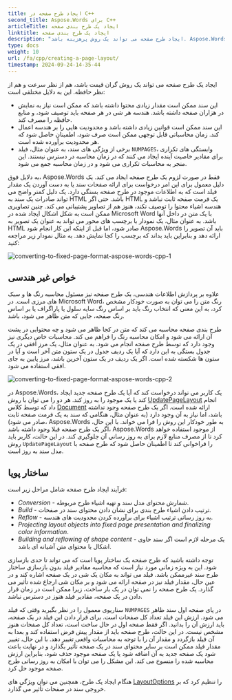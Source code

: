 ```yaml
---
title: ایجاد طرح صفحه در C++
second_title: Aspose.Words برای C++
articleTitle: ایجاد یک طرح بندی صفحه
linktitle: ایجاد یک طرح بندی صفحه
description: "ایجاد طرح صفحه می تواند یک روش پرهزینه باشد. Aspose.Words فقط در صورت لزوم یک طرح صفحه ایجاد می کند: برای ارائه صفحات سند، برای به دست آوردن یک مقدار فیلد، برای صادرات یک سند به HTML و غیره."
type: docs
weight: 10
url: /fa/cpp/creating-a-page-layout/
timestamp: 2024-09-24-14-35-44
---
```


ایجاد یک طرح صفحه می تواند یک روش گران قیمت باشد، هم از نظر سرعت و هم از نظر حافظه. این به دلایل مختلفی است:

- این سند ممکن است مقدار زیادی محتوا داشته باشد که ممکن است نیاز به نمایش در هزاران صفحه داشته باشد. هندسه هر شی در هر صفحه باید توصیف شود، و منابع حافظه را مصرف کند.
- این سند ممکن است قوانین زیادی داشته باشد و محدودیت هایی را بر هندسه اعمال کند. زمان محاسباتی قابل توجهی ممکن است صرف شود، اطمینان حاصل شود که هر محدودیت برآورده شده است.
- برخی از ویژگی های سند، به عنوان مثال، فیلد `NUMPAGES`، وابستگی های تکراری برای مقادیر خاصیت آینده ایجاد می کنند که در زمان محاسبه در دسترس نیستند. این منجر به محاسبات تکراری می شود و در زمان محاسبه جمع می شود.

به دلایل فوق، Aspose.Words فقط در صورت لزوم یک طرح صفحه ایجاد می کند. یک دلیل معمول برای این امر درخواست برای ارائه صفحات سند یا به دست آوردن یک مقدار فیلد است که به اطلاعات موجود در طرح صفحه بستگی دارد. یک دلیل کمتر واضح می تواند صادرات یک سند به HTML باشد. حتی اگر HTML یک فرمت صفحه ثابت نباشد و هندسه اشیاء محتوا را توصیف نکند، هنوز هم از تصاویر پشتیبانی می کند. چنین تصاویری ممکن است به شکل اشکال ایجاد شده در Microsoft Word با یک متن در داخل آنها باشد. به عنوان مثال، یک نمودار با برچسب های محور می تواند به عنوان یک تصویر به HTML صادر شود، اما قبل از اینکه این کار انجام شود Aspose.Words باید آن تصویر را ارائه دهد و بنابراین باید بداند که برچسب را کجا نمایش دهد. به مثال نمودار زیر مراجعه کنید:

![converting-to-fixed-page-format-aspose-words-cpp-1](converting-to-fixed-page-format-1.png)

## خواص غیر هندسی

علاوه بر پردازش اطلاعات هندسی، یک طرح صفحه نیز مسئول محاسبه رنگ ها و سبک های مرزی است. در Microsoft Word، رنگ متن را می توان به صورت خودکار مشخص کرد، به این معنی که انتخاب رنگ باید بر اساس رنگ سایه سلول یا پاراگراف یا بر اساس رنگ صفحه، جایی که متن ظاهر می شود، باشد.

طرح بندی صفحه محاسبه می کند که متن در کجا ظاهر می شود و چه محتوایی در پشت آن ارائه می شود و امکان محاسبه رنگ را فراهم می کند. محاسبات خاص دیگری نیز وجود دارد که توسط طرح صفحه انجام می شود. به عنوان مثال، یک مرز افقی در یک جدول بستگی به این دارد که آیا یک ردیف جدول در یک ستون متن آخر است و آیا در ستون ها شکسته شده است. اگر یک ردیف در یک ستون آخرین باشد، مرز پایین به جای افقی استفاده می شود.

![converting-to-fixed-page-format-aspose-words-cpp-2](converting-to-fixed-page-format-2.png)

در Aspose.Words، یک کاربر می تواند درخواست کند که آیا یک طرح صفحه جدید ایجاد کند یا یک موجود را به روز کند. هر دو را می توان با روش [UpdatePageLayout](https://reference.aspose.com/words/cpp/aspose.words/document/updatepagelayout/) انجام داد که توسط کلاس [Document](https://reference.aspose.com/words/cpp/aspose.words/document/) ارائه شده است. اگر یک طرح صفحه وجود نداشته باشد، اما نیاز به آن وجود دارد (به عنوان مثال، هنگامی که سند به یک فرمت صفحه ثابت صادر می شود)، Aspose.Words به طور خودکار این روش را فرا می خواند. با این حال، اگر یک طرح صفحه قبلا وجود داشته باشد، Aspose.Words از موجود استفاده خواهد کرد تا از مصرف منابع لازم برای به روز رسانی آن جلوگیری کند. در این حالت، کاربر باید روش `UpdatePageLayout` را فراخوانی کند تا اطمینان حاصل شود که طرح صفحه با مدل سند به روز است.

## ساختار پویا

فرآیند ایجاد طرح صفحه شامل مراحل زیر است:

- *Conversion* - شمارش محتوای مدل سند و تهیه اشیاء طرح مربوطه.
- *Build* - ترتیب دادن اشیاء طرح بندی برای نشان دادن محتوای سند در صفحات.
- *Reflow* - به روز رسانی ترتیب اشیاء برای برآورده کردن محدودیت های هندسه.
- *Projecting layout objects into fixed page presentation and finalizing color information*.
- *Building and reflowing of shape content* - یک مرحله لازم است اگر سند حاوی اشکال با محتوای متن آشیانه ای باشد.

توجه داشته باشید که طرح صفحه یک ساختار پویا است که می تواند تا حدی بازسازی شود. این به ویژه زمانی مورد نیاز است که محاسبه مقادیر فیلد بدون بازسازی ساختار طرح سند غیرممکن باشد. فیلد می تواند به مکان یک شی در یک صفحه اشاره کند و در عین حال، مقدار فیلد نیز در صفحه ارائه می شود و بر مکان شی ارجاع شده تأثیر می گذارد. یک طرح صفحه را نمی توان در یک بار ساخت، زیرا ممکن است در زمان قرار دادن در یک صفحه، مقادیر فیلد هنوز در دسترس نباشد.

سناریوی معمول را در نظر بگیرید وقتی که فیلد `NUMPAGES` در پای صفحه اول سند ظاهر می شود. ارزش این فیلد تعداد کل صفحات است. برای قرار دادن این فیلد در یک صفحه، باید ارزش آن را بدانید. اگر فقط صفحه اول در حال ساخت است، تعداد کل صفحات هنوز مشخص نیست. در این حالت، طرح صفحه باید از مقدار پیش فرض استفاده کند و بعدا به آن فیلد بازگردد و مقدار آن را با توجه به محاسبات واقعی تغییر دهد. با این حال، تغییر مقدار فیلد ممکن است بر سایر محتوای سند در یک صفحه تأثیر بگذارد و در نهایت باعث شود یک صفحه جدید به آن اضافه شود یا یک صفحه موجود حذف شود، بنابراین ارزش محاسبه شده را منسوخ می کند. این مشکل را می توان با امکان به روز رسانی طرح صفحه موجود حل کرد.

هنگام ایجاد یک طرح، همچنین می توان ویژگی های [LayoutOptions](https://reference.aspose.com/words/cpp/aspose.words.layout/layoutoptions/) را تنظیم کرد که بر خروجی سند در صفحات تأثیر می گذارد.
